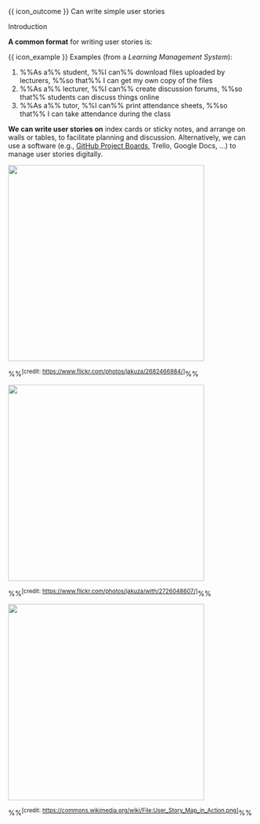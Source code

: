 <span id="prereqs"></span>

<span id="outcomes">{{ icon_outcome }} Can write simple user stories</span>

<span id="title">Introduction</span>

<div id="body">

<box type="definition">
<include src="../../../common/definitions.md#def-user-story" />
</box>

**A common format** for writing user stories is:

<box type="definition">
<include src="../../../common/definitions.md#def-user-story-format" />
</box>

<box>

{{ icon_example }} Examples (from a _Learning Management System_):
<div class="text-monospace">

1. %%As a%% student, %%I can%% download files uploaded by lecturers, %%so that%% I can get my own copy of the files
2. %%As a%% lecturer, %%I can%% create discussion forums, %%so that%% students can discuss things online
3. %%As a%% tutor, %%I can%% print attendance sheets, %%so that%% I can take attendance during the class
</div>
</box>

<p/>

**We can write user stories on** index cards or sticky notes, and arrange on walls or tables, to facilitate planning and discussion. Alternatively, we can use a software (e.g., [GitHub Project Boards](https://help.github.com/articles/about-project-boards/), Trello, Google Docs, ...) to manage user stories digitally.

<panel header="%%User stories in use%%" class="non-printable" expanded>

<panel header="With sticky notes" type="seamless" expanded>
<img src="{{baseUrl}}/specifyingRequirements/userStories/introduction/images/workingWithStories.jpg" height="400" />

%%<sup>[credit: https://www.flickr.com/photos/jakuza/2682466984/]</sup>%%

</panel>

<panel header="With paper" type="seamless" expanded>
<img src="{{baseUrl}}/specifyingRequirements/userStories/introduction/images/userStoriesOnTable.jpg" height="400" />

%%<sup>[credit: https://www.flickr.com/photos/jakuza/with/2726048607/]</sup>%%

</panel>

<panel header="With software" type="seamless" expanded>
<img src="{{baseUrl}}/specifyingRequirements/userStories/introduction/images/userStoriesWithSoftware.png" height="400" />

%%<sup>[credit: https://commons.wikimedia.org/wiki/File:User_Story_Map_in_Action.png]</sup>%%

</panel>

</panel>

</div>

<div id="extras">

<include src="exercises.md" />

</div>